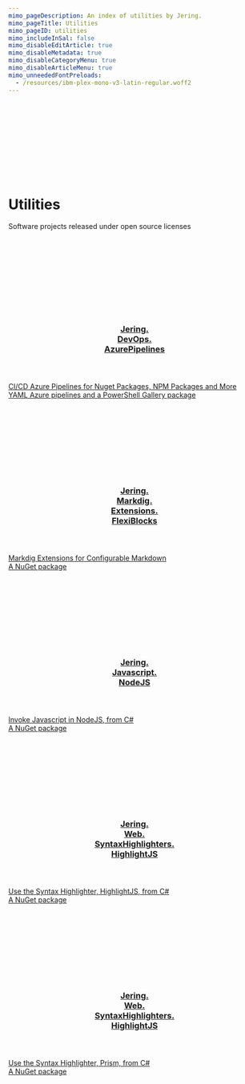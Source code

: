 ```yaml
---
mimo_pageDescription: An index of utilities by Jering.
mimo_pageTitle: Utilities
mimo_pageID: utilities
mimo_includeInSal: false
mimo_disableEditArticle: true
mimo_disableMetadata: true
mimo_disableCategoryMenu: true
mimo_disableArticleMenu: true
mimo_unneededFontPreloads:
  - /resources/ibm-plex-mono-v3-latin-regular.woff2
---
```


<div id="banner">
    <div class="banner-background">
        <svg>
            <use xlink:href="#material-design-build" />
        </svg>
    </div>
    <h1>Utilities</h1>
    <!-- Use p so it is used in search snippet -->
    <p>Software projects released under open source licenses</p>
</div>

<div class="content">
<div class="card-set card-medium">
    <section class="card">
        <div class="card-background">
            <svg>
                <use xlink:href="#custom-logo-psgallery" />
            </svg>
        </div>
        <a href="https://www.jering.tech/utilities/jering.devops.azurepipelines/index" class="card-body no-animated-underline">
            <header>
                <h3>Jering.<br>DevOps.<br>AzurePipelines</h3>
            </header>
            <span class="card-content">CI/CD Azure Pipelines for Nuget Packages, NPM Packages and More</span>
            <footer>YAML Azure pipelines and a PowerShell Gallery package</footer>
        </a>
    </section>
    <section class="card">
        <div class="card-background">
            <svg>
                <use xlink:href="#custom-logo-nuget" />
            </svg>
        </div>
        <a href="https://www.jering.tech/utilities/jering.markdig.extensions.flexiblocks/index" class="card-body no-animated-underline">
            <header>
                <h3>Jering.<br>Markdig.<br>Extensions.<br>FlexiBlocks</h3>
            </header>
            <span class="card-content">Markdig Extensions for Configurable Markdown</span>
            <footer>A NuGet package</footer>
        </a>
    </section>
    <section class="card">
        <div class="card-background">
            <svg>
                <use xlink:href="#custom-logo-nuget" />
            </svg>
        </div>
        <a href="https://www.jering.tech/utilities/jering.javascript.nodejs/index" class="card-body no-animated-underline">
            <header>
                <h3>Jering.<br>Javascript.<br>NodeJS</h3>
            </header>
            <span class="card-content">Invoke Javascript in NodeJS, from C#</span>
            <footer>A NuGet package</footer>
        </a>
    </section>
    <section class="card">
        <div class="card-background">
            <svg>
                <use xlink:href="#custom-logo-nuget" />
            </svg>
        </div>
        <a href="https://www.jering.tech/utilities/jering.web.syntaxhighlighters.highlightjs/index" class="card-body no-animated-underline">
            <header>
                <h3>Jering.<br>Web.<br>SyntaxHighlighters.<br>HighlightJS</h3>
            </header>
            <span class="card-content">Use the Syntax Highlighter, HighlightJS, from C#</span>
            <footer>A NuGet package</footer>
        </a>
    </section>
    <section class="card">
        <div class="card-background">
            <svg>
                <use xlink:href="#custom-logo-nuget" />
            </svg>
        </div>
        <a href="https://www.jering.tech/utilities/jering.web.syntaxhighlighters.prism/index" class="card-body no-animated-underline">
            <header>
                <h3>Jering.<br>Web.<br>SyntaxHighlighters.<br>HighlightJS</h3>
            </header>
            <span class="card-content">Use the Syntax Highlighter, Prism, from C#</span>
            <footer>A NuGet package</footer>
        </a>
    </section>
</div>
</div>